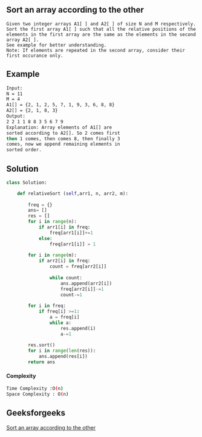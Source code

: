 ## Sort an array according to the other
```
Given two integer arrays A1[ ] and A2[ ] of size N and M respectively. 
Sort the first array A1[ ] such that all the relative positions of the 
elements in the first array are the same as the elements in the second array A2[ ].
See example for better understanding.
Note: If elements are repeated in the second array, consider their first occurance only.
```

## Example 
```bash
Input:
N = 11 
M = 4
A1[] = {2, 1, 2, 5, 7, 1, 9, 3, 6, 8, 8}
A2[] = {2, 1, 8, 3}
Output: 
2 2 1 1 8 8 3 5 6 7 9
Explanation: Array elements of A1[] are
sorted according to A2[]. So 2 comes first
then 1 comes, then comes 8, then finally 3
comes, now we append remaining elements in
sorted order.

```
 
## Solution
```python
class Solution:

    def relativeSort (self,arr1, n, arr2, m):
        
        freq = {}
        ans= []
        res = []
        for i in range(n):
            if arr1[i] in freq:
                freq[arr1[i]]+=1
            else:
                freq[arr1[i]] = 1
                
        for i in range(m):
            if arr2[i] in freq:
                count = freq[arr2[i]]
                
                while count:
                    ans.append(arr2[i])
                    freq[arr2[i]]-=1
                    count-=1
                    
        for i in freq:
            if freq[i] >=1:
                a = freq[i]
                while a:
                    res.append(i)
                    a-=1
                    
        res.sort()
        for i in range(len(res)):
            ans.append(res[i])
        return ans
 ```
#### Complexity
```bash
Time Complexity :O(n)
Space Complexity : O(n)
```

## Geeksforgeeks
[Sort an array according to the other](https://practice.geeksforgeeks.org/problems/relative-sorting4323/1?page=1&difficulty[]=1&status[]=unsolved&curated[]=1&sortBy=submissions)
